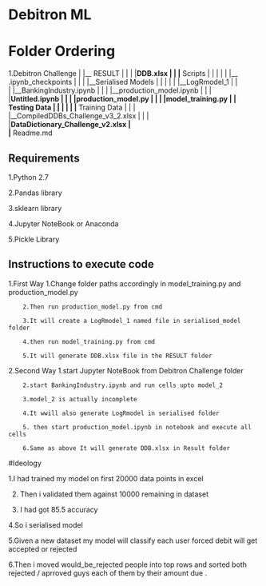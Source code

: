 # Debitron ML 

# Folder Ordering

1.Debitron Challenge
		|
		|__ RESULT
		|		|
		|		|__DDB.xlsx
		|
		|
		|__ Scripts
		|		|
		|		|
		|		|__ .ipynb_checkpoints
		|		|
		|		|__Serialised Models
		|		|				|
		|		|				|__LogRmodel_1
		|		|				
		|		|__BankingIndustry.ipynb
		|		|
		|		|__production_model.ipynb
		|		|
		|		|__Untitled.ipynb
		|		|
		|		|__production_model.py
		| 		|
		|		|__model_training.py
		|
		|__ Testing Data
		|		|
		|		|__
		|
		|__ Training Data
		|		|
		|		|__CompiledDDBs_Challenge_v3_2.xlsx
		|       |
		|       |__DataDictionary_Challenge_v2.xlsx
		|		
		|__ Readme.md


## Requirements

1.Python 2.7

2.Pandas library

3.sklearn library

4.Jupyter NoteBook or Anaconda

5.Pickle Library

## Instructions to execute code

1.First Way
		1.Change folder paths accordingly in model_training.py and production_model.py 

		2.Then run production_model.py from cmd

		3.It will create a LogRmodel_1 named file in serialised_model folder

		4.then run model_training.py from cmd 

		5.It will generate DDB.xlsx file in the RESULT folder

2.Second Way
		1.start Jupyter NoteBook from Debitron Challenge folder 

		2.start BankingIndustry.ipynb and run cells upto model_2

		3.model_2 is actually incomplete

		4.It wwill also generate LogRmodel in serialised folder

		5. then start production_model.ipynb in notebook and execute all cells

		6.Same as above It will generate DDB.xlsx in Result folder



#Ideology 

1.I had trained my model on first 20000 data points in excel 

2. Then i validated them against 10000 remaining in dataset 

3. I had got 85.5 accuracy 

4.So i serialised model

5.Given a new dataset my model will classify each user forced debit will get accepted or rejected 

6.Then i moved would_be_rejected people into top rows and sorted both rejected / aprroved guys  each of them by their amount due .



